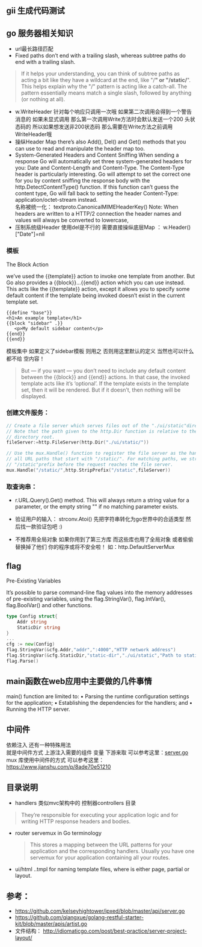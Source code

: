 gii 生成代码测试
----------

## go 服务器相关知识

- url最长路径匹配
- Fixed paths don’t end with a trailing slash, whereas subtree paths do end with a trailing slash.
> If it helps your understanding, you can think of subtree paths as acting a bit like they have a wildcard at the end, 
like "/**" or "/static/**".
  This helps explain why the "/" pattern is acting like a catch-all. The pattern essentially means match a single slash,
   followed by anything (or nothing at all).
   
- w.WriteHeader 
  针对每个响应只调用一次哦 如果第二次调用会得到一个警告消息的
  如果未显式调用 那么第一次调用Write方法时会默认发送一个200 头状态码的 所以如果想发送非200状态码 那么需要在Write方法之前调用WriteHeader哦
- 操纵Header Map
 there’s also Add(), Del() and Get() methods that you can use to read and manipulate the header map too.   
- System-Generated Headers and Content Sniffing
When sending a response Go will automatically set three system-generated headers for you: Date and Content-Length and Content-Type.
The Content-Type header is particularly interesting. Go will attempt to set the correct one for you by content sniffing
 the response body with the http.DetectContentType() function. If this function can’t guess the content type, Go will fall back to setting the header Content-Type: application/octet-stream instead.     
名称被统一化： textproto.CanonicalMIMEHeaderKey()
Note: When headers are written to a HTTP/2 connection the header names and values will always be converted to lowercase,
- 压制系统级Header  使用del是不行的 需要直接操纵底层Map ： w.Header()["Date"]=nil

### 模板
The Block Action

 we’ve used the {{template}} action to invoke one template from another. But Go also provides a 
{{block}}...{{end}} action which you can use instead. This acts like the {{template}} action, except it allows you to
 specify some default content if the template being invoked doesn’t exist in the current template set.
 
 ~~~tpl
 {{define "base"}}
 <h1>An example template</h1>
 {{block "sidebar" .}}
    <p>My default sidebar content</p>
 {{end}}
 {{end}}
~~~
模板集中 如果定义了sidebar模板 则用之 否则用这里默认的定义  当然也可以什么都不给 空内容！

> But — if you want — you don’t need to include any default content between the {{block}} and {{end}} actions. 
In that case, the invoked template acts like it’s ‘optional’. If the template exists in the template set, 
then it will be rendered. But if it doesn’t, then nothing will be displayed.

### 创建文件服务：

~~~go
// Create a file server which serves files out of the "./ui/static"directory.
// Note that the path given to the http.Dir function is relative to the project
// directory root.
fileServer:=http.FileServer(http.Dir("./ui/static/"))

// Use the mux.Handle() function to register the file server as the handler for
// all URL paths that start with "/static/". For matching paths, we strip the
// "/static"prefix before the request reaches the file server.
mux.Handle("/static/",http.StripPrefix("/static",fileServer))
~~~

### 取查询串：
- r.URL.Query().Get() method. This will always return a string value for a parameter, or the empty string "" if no matching parameter exists.
- 验证用户的输入： strconv.Atoi() 先把字符串转化为go世界中的合适类型  然后找一款验证包吧 :)


- 不推荐用全局对象 
如果你用到了第三方库 而这些库也用了全局对象 或者偷偷替换掉了他们 你的程序或将不安全啦！ 如：http.DefaultServerMux   

## flag
Pre-Existing Variables

It’s possible to parse command-line flag values into the memory addresses of pre-existing variables, using the 
flag.StringVar(), flag.IntVar(), flag.BoolVar() and other functions.

~~~go
type Config struct{
    Addr string
    StaticDir string
}
...
cfg := new(Config)
flag.StringVar(&cfg.Addr,"addr",":4000","HTTP network address")
flag.StringVar(&cfg.StaticDir,"static-dir","./ui/static","Path to static assets")
flag.Parse()
~~~

## main函数在web应用中主要做的几件事情

main() function are limited to:
• Parsing the runtime configuration settings for the application;
• Establishing the dependencies for the handlers; and
• Running the HTTP server.

## 中间件
依赖注入 还有一种特殊用法  
就是中间件方式  上游注入需要的组件 变量 下游来取  可以参考这里：[server.go](https://github.com/qiangxue/golang-restful-starter-kit/blob/master/server.go#L59)
mux 库使用中间件的方式 可以参考这里： https://www.jianshu.com/p/8ade70e51210


## 目录说明
- handlers 类似mvc架构中的 控制器controllers 目录 
> They’re responsible for executing your application logic and for writing HTTP response headers and bodies.

- router 
    servemux in Go terminology 
  > This stores a mapping between the URL patterns for your application and the corresponding handlers. Usually you have
   one servemux for your application containing all your routes.
   
- ui/html
  <name>.<role>.tmpl for naming template files, where <role> is either page, partial or layout.   


## 参考：
- https://github.com/kelseyhightower/ipxed/blob/master/api/server.go
- https://github.com/qiangxue/golang-restful-starter-kit/blob/master/apis/artist.go
- 文件结构： http://idiomaticgo.com/post/best-practice/server-project-layout/
